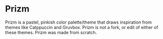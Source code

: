 # Prizm
Prizm is a pastel, pinkish color palette/theme that draws inspiration from themes like Catppuccin and Gruvbox.
Prizm is not a fork, or edit of either of these themes. Prizm was made from scratch.

